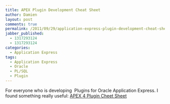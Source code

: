 ```yaml
---
title: APEX Plugin Development Cheat Sheet
author: Damien
layout: post
comments: true
permalink: /2011/09/29/application-express-plugin-development-cheat-sheet/
jabber_published:
  - 1317293124
  - 1317293124
categories:
  - Application Express
tags:
  - Application Express
  - Oracle
  - PL/SQL
  - Plugin
---
```

For everyone who is developing  Plugins for Oracle Application Express. I found something really useful: [APEX 4 Plugin Cheet Sheet][1]

 [1]: http://damien.antipa.at/wp-content/uploads/2011/09/iadvise-apex_40_plugin-cheatsheet.pdf